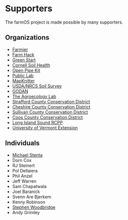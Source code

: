 # Supporters

The farmOS project is made possible by many supporters.

## Organizations

* [Farmier](http://farmier.com)
* [Farm Hack](http://farmhack.org)
* [Green Start](http://www.greenstartnh.org)
* [Cornell Soil Health](http://soilhealth.cals.cornell.edu)
* [Open Pipe Kit](http://openpipekit.org)
* [Public Lab](https://publiclab.org)
* [MapKnitter](https://mapknitter.org)
* [USDA/NRCS Soil Survey](http://sdmdataaccess.nrcs.usda.gov)
* [GODAN](http://www.godan.info)
* [The Agroecology Lab](http://open-seeds.org)
* [Strafford County Conservation District](http://straffordccd.org)
* [Cheshire County Conservation District](http://www.cheshireconservation.org)
* [Sullivan County Conservation District](http://www.sullivancountynh.gov/index.php?n=conservation_district)
* [Coos County Conservation District](http://www.cooscountyconservation.org)
* [Long Island Sound RCPP](http://www.lisw-rcpp.com)
* [University of Vermont Extension](https://www.uvm.edu/extension)

## Individuals

* [Michael Stenta](http://mstenta.net)
* Dorn Cox
* RJ Steinert
* Pol Dellaiera
* Phil Anzel
* Jeff Warren
* Sam Chapatwala
* Joel Baranick
* Svenn Are Bjerkem
* Kenny Robinson
* [Stephen Woodbridge](http://imaptools.com)
* Andy Grimley

